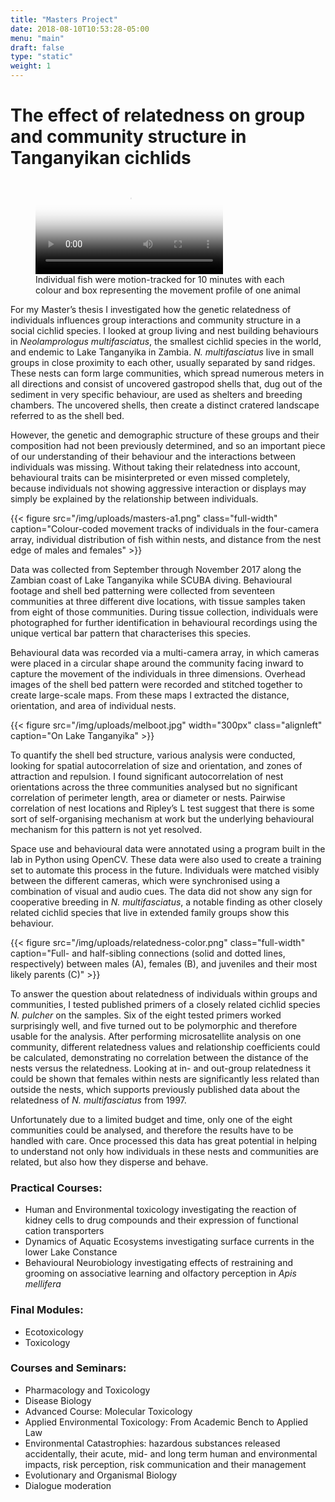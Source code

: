 ```yaml
---
title: "Masters Project"
date: 2018-08-10T10:53:28-05:00
menu: "main"
draft: false
type: "static"
weight: 1
---
```

# The effect of relatedness on group and community structure in Tanganyikan cichlids

<figure><video controls class="full-width" poster="/img/uploads/boxies.png">
    <source src="/video/boxes.webm" type="video/webm">
		<source src="/video/boxes.mp4" type="video/mp4">
		Sorry, your browser doesn't support HTML5 video.
</video>
<figcaption>Individual fish were motion-tracked for 10 minutes with each colour and box representing the movement profile of one animal</figcaption>
</figure>

For my Master’s thesis I investigated how the genetic relatedness of individuals influences group interactions and community structure in a social cichlid species. I looked at group living and nest building behaviours in *Neolamprologus multifasciatus*, the smallest cichlid species in the world, and endemic to Lake Tanganyika in Zambia. _N. multifasciatus_ live in small groups in close proximity to each other, usually separated by sand ridges. These nests can form large communities, which spread numerous meters in all directions and consist of uncovered gastropod shells that, dug out of the sediment in very specific behaviour, are used as shelters and breeding chambers. The uncovered shells, then create a distinct cratered landscape referred to as the shell bed.

However, the genetic and demographic structure of these groups and their composition had not been previously determined, and so an important piece of our understanding of their behaviour and the interactions between individuals was missing. Without taking their relatedness into account, behavioural traits can be misinterpreted or even missed completely, because individuals not showing aggressive interaction or displays may simply be explained by the relationship between individuals.

{{< figure src="/img/uploads/masters-a1.png" class="full-width" caption="Colour-coded movement tracks of individuals in the four-camera array, individual distribution of fish within nests, and distance from the nest edge of males and females" >}}

Data was collected from September through November 2017 along the Zambian coast of Lake Tanganyika while SCUBA diving. Behavioural footage and shell bed patterning were collected from seventeen communities at three different dive locations, with tissue samples taken from eight of those communities. During tissue collection, individuals were photographed for further identification in behavioural recordings using the unique vertical bar pattern that characterises this species.

Behavioural data was recorded via a multi-camera array, in which cameras were placed in a circular shape around the community facing inward to capture the movement of the individuals in three dimensions. Overhead images of the shell bed pattern were recorded and stitched together to create large-scale maps. From these maps I extracted the distance, orientation, and area of individual nests.

{{< figure src="/img/uploads/melboot.jpg" width="300px" class="alignleft" caption="On Lake Tanganyika" >}}

To quantify the shell bed structure, various analysis were conducted, looking for spatial autocorrelation of size and orientation, and zones of attraction and repulsion. I found significant autocorrelation of nest orientations across the three communities analysed but no significant correlation of perimeter length, area or diameter or nests. Pairwise correlation of nest locations and Ripley’s L test suggest that there is some sort of self-organising mechanism at work but the underlying behavioural mechanism for this pattern is not yet resolved.

Space use and behavioural data were annotated using a program built in the lab in Python using OpenCV. These data were also used to create a training set to automate this process in the future. Individuals were matched visibly between the different cameras, which were synchronised using a combination of visual and audio cues. The data did not show any sign for cooperative breeding in _N. multifasciatus_, a notable finding as other closely related cichlid species that live in extended family groups show this behaviour.

{{< figure src="/img/uploads/relatedness-color.png" class="full-width" caption="Full- and half-sibling connections (solid and dotted lines, respectively) between males (A), females (B), and juveniles and their most likely parents (C)" >}}

To answer the question about relatedness of individuals within groups and communities, I tested published primers of a closely related cichlid species _N. pulcher_ on the samples. Six of the eight tested primers worked surprisingly well, and five turned out to be polymorphic and therefore usable for the analysis. After performing microsatellite analysis on one community, different relatedness values and relationship coefficients could be calculated, demonstrating no correlation between the distance of the nests versus the relatedness. Looking at in- and out-group relatedness it could be shown that females within nests are significantly less related than outside the nests, which supports previously published data about the relatedness of _N. multifasciatus_ from 1997.

Unfortunately due to a limited budget and time, only one of the eight communities could be analysed, and therefore the results have to be handled with care. Once processed this data has great potential in helping to understand not only how individuals in these nests and communities are related, but also how they disperse and behave.

### Practical Courses:

* Human and Environmental toxicology investigating the reaction of kidney cells to drug compounds and their expression of functional cation transporters
* Dynamics of Aquatic Ecosystems investigating surface currents in the lower Lake Constance
* Behavioural Neurobiology investigating effects of restraining and grooming on associative learning and olfactory perception in _Apis mellifera_

### Final Modules:

* Ecotoxicology
* Toxicology

### Courses and Seminars:

* Pharmacology and Toxicology
* Disease Biology
* Advanced Course: Molecular Toxicology
* Applied Environmental Toxicology: From Academic Bench to Applied Law
* Environmental Catastrophies: hazardous substances released accidentally, their acute, mid- and long term human and environmental impacts, risk perception, risk communication and their management
* Evolutionary and Organismal Biology
* Dialogue moderation
